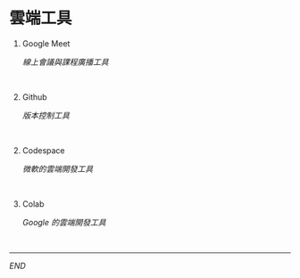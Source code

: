 # 雲端工具


1. Google Meet

    _線上會議與課程廣播工具_

<br>

2. Github

    _版本控制工具_

<br>

2. Codespace

    _微軟的雲端開發工具_

<br>

3. Colab

    _Google 的雲端開發工具_

<br>

---

_END_